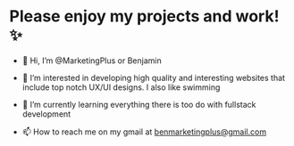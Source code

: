 # Please enjoy my projects and work! ✨

- 👋 Hi, I’m @MarketingPlus or Benjamin
- 👀 I’m interested in developing high quality and interesting websites that include top notch UX/UI designs. I also like swimming 
- 🌱 I’m currently learning everything there is too do with fullstack development

- 📫 How to reach me on my gmail at benmarketingplus@gmail.com



